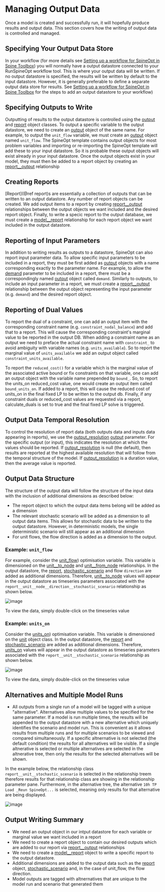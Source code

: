# Managing Output Data

Once a model is created and successfully run, it will hopefully produce results and output data. This section covers how the writing of output data is controlled and managed.

## Specifying Your Output Data Store
In your workflow (for more details see [Setting up a workflow for SpineOpt in Spine Toolbox](@ref)) you will normally have a output datastore connected to your RunSpineOpt workflow tool. This is where your output data will be written. If no output datastore is specified, the results will be written by default to the input datastore. However, it is generally preferable to define a separate output data store for results. See [Setting up a workflow for SpineOpt in Spine Toolbox](@ref) for the steps to add an output datastore to your workflow)

## Specifying Outputs to Write
Outputting of results to the output datastore is controlled using the [output](@ref) and [report](@ref) object classes. To output a specific variable to the output datastore, we need to create an [output](@ref) object of the same name. For example, to output the `unit_flow` variable, we must create an [output](@ref) object named `unit_flow`. The SpineOpt template contains output objects for most problem variables and importing or re-importing the SpineOpt template will add these to your input datastore. So it is probable these output objects will exist already in your input datastore. Once the output objects exist in your model, they must then be added to a report object by creating an [report\_\_output](@ref) relationship

## Creating Reports
[Report](@ref report)s are essentially a collection of outputs that can be written to an output datastore. Any number of report objects can be created. We add output items to a report by creating [report\_\_output](@ref) relationships between the output objects we want included and the desired report object. Finally, to write a specic report to the output database, we must create a [model\_\_report](@ref) relationship for each report object we want included in the output datastore.

## Reporting of Input Parameters
In addition to writing results as outputs to a datastore, SpineOpt can also report input parameter data. To allow specific input parameters to be included in a report, they must be first added as [output](@ref) objects with a name corresponding exactly to the parameter name. For example, to allow the [demand](@ref) parameter to be included in a report, there must be a correspondingly named [output](@ref) object called `demand`. Similarly to outputs, to include an input parameter in a report, we must create a [report\_\_output](@ref) relationship between the output object representing the input parameter (e.g. `demand`) and the desired report object.

## Reporting of Dual Values
To report the dual of a constraint, one can add an output item with the corresponding constraint name (e.g. `constraint_nodal_balance`) and add that to a report. This will cause the corresponding constraint's marginal value to be reported in the output DB. When adding a constraint name as an output we need to preface the actual constraint name with `constraint_` to avoid ambiguity with variable names (e.g. `units_available`). So to report the marginal value of `units_available` we add an output object called `constraint_units_available`.

To report the `reduced_cost()` for a variable which is the marginal value of the associated active bound or fix constraints
on that variable, one can add an output object with the variable name prepended by `bound_`. So, to report the units_on reduced_cost value, one would create an output item called `bound_units_on`. If added to a report, this will cause the reduced cost of units_on in the final fixed LP to be written to the output db.
Finally, if any constraint duals or reduced_cost values are requested via a report, calculate_duals is set to true and the final fixed LP solve is triggered.

## Output Data Temporal Resolution
To control the resolution of report data (both outputs data and inputs data appearing in reports), we use the [output_resolution](@ref) [output](@ref) parameter. For the specific output (or input), this indicates the resolution at which the values should be reported. If [output_resolution](@ref) is null (the default), then results are reported at the highest available resolution that will follow from the temporal structure of the model. If [output_resolution](@ref) is a duration value, then the average value is reported. 

## Output Data Structure
The structure of the output data will follow the structure of the input data with the inclusion of additional dimensions as described below:
 - The report object to which the output data items belong will be added as a dimension
 - The relevant stochastic scenario will be added as a dimension to all output data items. This allows for stochastic data to be written to the output datastore. However, in deterministic models, the single deterministic scenario will still appear as an additional dimension
 - For unit flows, the flow direction is added as a dimension to the output. 

### Example: `unit_flow`
 For example, consider the [unit\_flow](@ref)) optimisation variable. This variable is dimensioned on the [unit\_\_to_node](@ref) and [unit\_\_from_node](@ref) relationships. In the output datastore, the [report](@ref), [stochastic\_scenario](@ref) and flow `direction` are added as additional dimensions. Therefore, [unit\_\_to_node](@ref) values will appear in the output datastore as timeseries parameters associated with the `report__unit__node__direction__stochastic_scenario` relationship as shown below.

![image](https://github.com/Spine-project/SpineOpt.jl/blob/master/docs/src/figs/output_data_unit_flow.png?raw=true)

To view the data, simply double-click on the timeseries value

### Example: `units_on`
 Consider the [units\_on](@ref)) optimisation variable. This variable is dimensioned on the [unit](@ref) object class. In the output datastore, the [report](@ref) and [stochastic\_scenario](@ref) are added as additional dimensions. Therefore, [units\_on](@ref) values will appear in the output datastore as timeseries parameters associated with the `report__unit__stochastic_scenario` relationship as shown below.

![image](https://github.com/Spine-project/SpineOpt.jl/blob/1d158d7f76e0dc4d6952c6f6f95c21c4c0dc803d/docs/src/figs/output_data_units_on.png?raw=true)

To view the data, simply double-click on the timeseries value

## Alternatives and Multiple Model Runs
- All outputs from a single run of a model will be tagged with a unique "alternative". Alternatives allow multiple values to be specified for the same parameter. If a model is run multiple times, the results will be appended to the output datastore with a new alternative which uniquely identifies the scenario and model run. This is convenient as it allows results from multiple runs and for multiple scenarios to be viewed and compared simultaneously. If a specific altnernative is not selected (the default condition) the results for all alternatives will be visible. If a single altnerative is selected or multiple alternatives are selected in the altnerative tree, then only the results for the selected alternatives will be shown. 

In the example below, the relationship class `report__unit__stochastic_scenario` is selected in the relationship treem therefore results for that relationship class are showing in the relationship parameter pane. Furthermore, in the alternative tree, the alternative `10h TP Load _Reun SpineOpt...` is selected, meaning only results for that alternative are being displayed.

![image](https://github.com/Spine-project/SpineOpt.jl/blob/master/docs/src/figs/output_data_altneratives.png?raw=true)

## Output Writing Summary
 - We need an output object in our intput datastore for each variable or marginal value we want included in a report
 - We need to create a report object to contain our desired outputs which are added to our report via [report\_\_output](@ref) relationships
 - We need to create a [model\_\_report](@ref) object to write a specific report to the output datastore.
 - Additional dimensions are added to the output data such as the [report](@ref) object, [stochastic\_scenario](@ref) and, in the case of unit_flow, the flow direction. 
 - Model outputs are tagged with altnernatives that are unique to the model run and scenario that generated them

